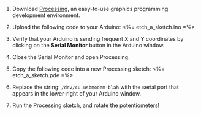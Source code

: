 1.  Download [Processing](http://processing.org/download/?processing), an easy-to-use graphics programming development environment.

2.  Upload the following code to your Arduino:
    <%= etch_a_sketch.ino =%>
3.  Verify that your Arduino is sending frequent X and Y coordinates by clicking on the __Serial Monitor__ button in the Arduino window.

4.  Close the Serial Monitor and open Processing.

5.  Copy the following code into a new Processing sketch:
    <%= etch_a_sketch.pde =%>
6.  Replace the string: `/dev/cu.usbmodem-blah` with the serial port that appears in the lower-right of your Arduino window.

7.  Run the Processing sketch, and rotate the potentiometers!
